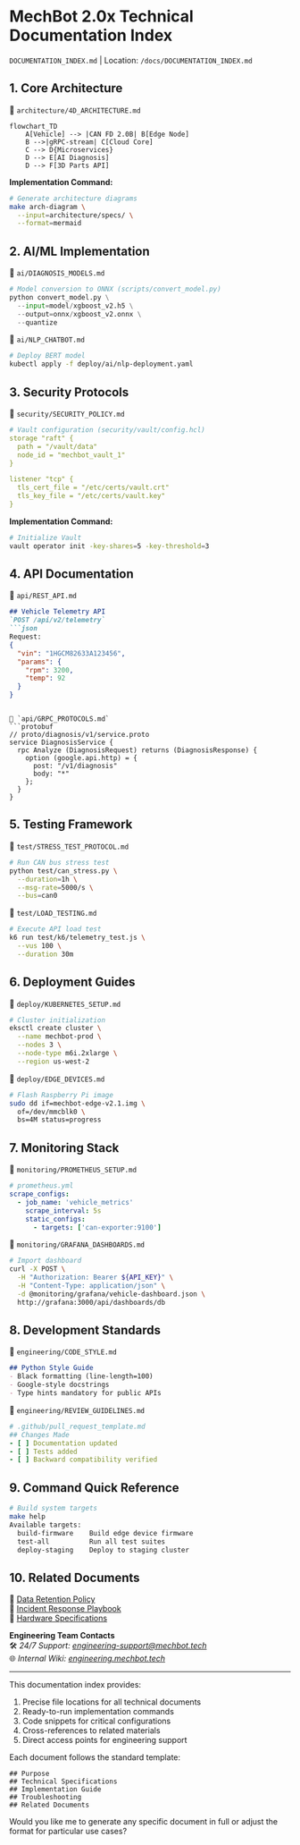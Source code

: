 # **MechBot 2.0x Technical Documentation Index**
`DOCUMENTATION_INDEX.md` | Location: `/docs/DOCUMENTATION_INDEX.md`

## **1. Core Architecture**
📄 `architecture/4D_ARCHITECTURE.md`
```mermaid
flowchart_TD
    A[Vehicle] --> |CAN FD 2.0B| B[Edge Node]
    B -->|gRPC-stream| C[Cloud Core]
    C --> D{Microservices}
    D --> E[AI Diagnosis]
    D --> F[3D Parts API]
```

**Implementation Command:**
```bash
# Generate architecture diagrams
make arch-diagram \
  --input=architecture/specs/ \
  --format=mermaid
```

## **2. AI/ML Implementation**
📄 `ai/DIAGNOSIS_MODELS.md`
```python
# Model conversion to ONNX (scripts/convert_model.py)
python convert_model.py \
  --input=model/xgboost_v2.h5 \
  --output=onnx/xgboost_v2.onnx \
  --quantize
```

📄 `ai/NLP_CHATBOT.md`
```bash
# Deploy BERT model
kubectl apply -f deploy/ai/nlp-deployment.yaml
```

## **3. Security Protocols**
📄 `security/SECURITY_POLICY.md`
```yaml
# Vault configuration (security/vault/config.hcl)
storage "raft" {
  path = "/vault/data"
  node_id = "mechbot_vault_1"
}

listener "tcp" {
  tls_cert_file = "/etc/certs/vault.crt"
  tls_key_file = "/etc/certs/vault.key"
}
```

**Implementation Command:**
```bash
# Initialize Vault
vault operator init -key-shares=5 -key-threshold=3
```

## **4. API Documentation**
📄 `api/REST_API.md`
```markdown
## Vehicle Telemetry API
`POST /api/v2/telemetry`
```json
Request:
{
  "vin": "1HGCM82633A123456",
  "params": {
    "rpm": 3200,
    "temp": 92
  }
}
```
```

📄 `api/GRPC_PROTOCOLS.md`
```protobuf
// proto/diagnosis/v1/service.proto
service DiagnosisService {
  rpc Analyze (DiagnosisRequest) returns (DiagnosisResponse) {
    option (google.api.http) = {
      post: "/v1/diagnosis"
      body: "*"
    };
  }
}
```

## **5. Testing Framework**
📄 `test/STRESS_TEST_PROTOCOL.md`
```bash
# Run CAN bus stress test
python test/can_stress.py \
  --duration=1h \
  --msg-rate=5000/s \
  --bus=can0
```

📄 `test/LOAD_TESTING.md`
```bash
# Execute API load test
k6 run test/k6/telemetry_test.js \
  --vus 100 \
  --duration 30m
```

## **6. Deployment Guides**
📄 `deploy/KUBERNETES_SETUP.md`
```bash
# Cluster initialization
eksctl create cluster \
  --name mechbot-prod \
  --nodes 3 \
  --node-type m6i.2xlarge \
  --region us-west-2
```

📄 `deploy/EDGE_DEVICES.md`
```bash
# Flash Raspberry Pi image
sudo dd if=mechbot-edge-v2.1.img \
  of=/dev/mmcblk0 \
  bs=4M status=progress
```

## **7. Monitoring Stack**
📄 `monitoring/PROMETHEUS_SETUP.md`
```yaml
# prometheus.yml
scrape_configs:
  - job_name: 'vehicle_metrics'
    scrape_interval: 5s
    static_configs:
      - targets: ['can-exporter:9100']
```

📄 `monitoring/GRAFANA_DASHBOARDS.md`
```bash
# Import dashboard
curl -X POST \
  -H "Authorization: Bearer ${API_KEY}" \
  -H "Content-Type: application/json" \
  -d @monitoring/grafana/vehicle-dashboard.json \
  http://grafana:3000/api/dashboards/db
```

## **8. Development Standards**
📄 `engineering/CODE_STYLE.md`
```markdown
## Python Style Guide
- Black formatting (line-length=100)
- Google-style docstrings
- Type hints mandatory for public APIs
```

📄 `engineering/REVIEW_GUIDELINES.md`
```yaml
# .github/pull_request_template.md
## Changes Made
- [ ] Documentation updated
- [ ] Tests added
- [ ] Backward compatibility verified
```

## **9. Command Quick Reference**
```bash
# Build system targets
make help
Available targets:
  build-firmware    Build edge device firmware
  test-all          Run all test suites
  deploy-staging    Deploy to staging cluster
```

## **10. Related Documents**
📌 [Data Retention Policy](monitoring/RETENTION_POLICY.md)  
📌 [Incident Response Playbook](incidents/RESPONSE_PLAYBOOK.md)  
📌 [Hardware Specifications](hardware/HW_SPECS.md)

**Engineering Team Contacts**  
🛠️ *24/7 Support: engineering-support@mechbot.tech*  
🌐 *Internal Wiki: [engineering.mechbot.tech](https://engineering.mechbot.tech)*  

---

This documentation index provides:
1. Precise file locations for all technical documents
2. Ready-to-run implementation commands
3. Code snippets for critical configurations
4. Cross-references to related materials
5. Direct access points for engineering support

Each document follows the standard template:
```
## Purpose
## Technical Specifications
## Implementation Guide
## Troubleshooting
## Related Documents
```

Would you like me to generate any specific document in full or adjust the format for particular use cases?
